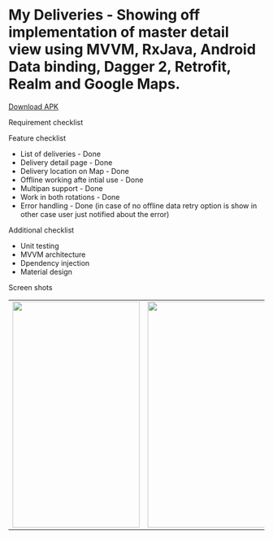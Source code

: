 # My Deliveries - Showing off implementation of master detail view using MVVM, RxJava, Android Data binding, Dagger 2, Retrofit, Realm and Google Maps.

<a href="https://github.com/ishan-dhingra/my-deliveries/raw/master/app-debug.apk">Download APK</a>

Requirement checklist

Feature checklist
- List of deliveries - Done
- Delivery detail page - Done
- Delivery location on Map - Done
- Offline working afte intial use - Done
- Multipan support - Done
- Work in both rotations - Done
- Error handling - Done (in case of no offline data retry option is show in other case user just notified about the error)

Additional checklist
- Unit testing 
- MVVM architecture  
- Dpendency injection
- Material design

Screen shots

<table>
<tr>
<td>
<img src="https://github.com/ishan-dhingra/my-deliveries/raw/master/screen-shots/list.png" width="250" height="445"
</td>
<td>
<img src="https://github.com/ishan-dhingra/my-deliveries/raw/master/screen-shots/detail.png" width="250" height="445"/>
</td>
<td>
<img src="https://github.com/ishan-dhingra/my-deliveries/raw/master/screen-shots/error.png" width="250" height="445"/>
</td>
</tr>
</table>



